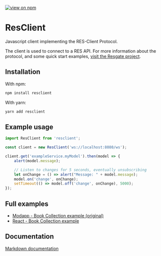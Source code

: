 [![view on npm](http://img.shields.io/npm/v/resclient.svg)](https://www.npmjs.org/package/resclient)

# ResClient
Javascript client implementing the RES-Client Protocol.

The client is used to connect to a RES API. For more information about the protocol, and some quick start examples, [visit the Resgate project](https://github.com/jirenius/resgate).

## Installation

With npm:
```sh
npm install resclient
```

With yarn:
```sh
yarn add resclient
```

## Example usage

```javascript
import ResClient from 'resclient';

const client = new ResClient('ws://localhost:8080/ws');

client.get('exampleService.myModel').then(model => {
	alert(model.message);

	// Listen to changes for 5 seconds, eventually unsubscribing
	let onChange = () => alert("Message: " + model.message);
	model.on('change', onChange);
	setTimeout(() => model.off('change', onChange), 5000);
});
```

## Full examples


* [Modapp - Book Collection example (original)](https://github.com/jirenius/resgate/tree/master/examples/book-collection)
* [React - Book Collection example](examples/book-collection-react/)


## Documentation

[Markdown documentation](https://github.com/jirenius/resclient/blob/master/docs/docs.md)